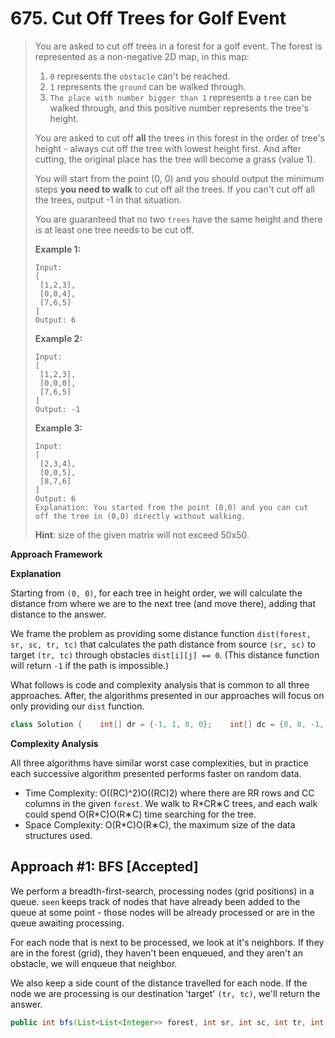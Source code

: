 # 675. Cut Off Trees for Golf Event

> You are asked to cut off trees in a forest for a golf event. The forest is represented as a non-negative 2D map, in this map:
>
> 1. `0` represents the `obstacle` can't be reached.
> 2. `1` represents the `ground` can be walked through.
> 3. `The place with number bigger than 1` represents a `tree` can be walked through, and this positive number represents the tree's height.
>
> You are asked to cut off **all** the trees in this forest in the order of tree's height - always cut off the tree with lowest height first. And after cutting, the original place has the tree will become a grass \(value 1\).
>
> You will start from the point \(0, 0\) and you should output the minimum steps **you need to walk** to cut off all the trees. If you can't cut off all the trees, output -1 in that situation.
>
> You are guaranteed that no two `trees` have the same height and there is at least one tree needs to be cut off.
>
> **Example 1:**  
>
>
> ```text
> Input: 
> [
>  [1,2,3],
>  [0,0,4],
>  [7,6,5]
> ]
> Output: 6
> ```
>
> **Example 2:**  
>
>
> ```text
> Input: 
> [
>  [1,2,3],
>  [0,0,0],
>  [7,6,5]
> ]
> Output: -1
> ```
>
> **Example 3:**  
>
>
> ```text
> Input: 
> [
>  [2,3,4],
>  [0,0,5],
>  [8,7,6]
> ]
> Output: 6
> Explanation: You started from the point (0,0) and you can cut off the tree in (0,0) directly without walking.
> ```
>
> **Hint**: size of the given matrix will not exceed 50x50.

**Approach Framework**

 **Explanation**

Starting from `(0, 0)`, for each tree in height order, we will calculate the distance from where we are to the next tree \(and move there\), adding that distance to the answer.

We frame the problem as providing some distance function `dist(forest, sr, sc, tr, tc)` that calculates the path distance from source `(sr, sc)` to target `(tr, tc)` through obstacles `dist[i][j] == 0`. \(This distance function will return `-1` if the path is impossible.\)

What follows is code and complexity analysis that is common to all three approaches. After, the algorithms presented in our approaches will focus on only providing our `dist` function.

```java
class Solution {    int[] dr = {-1, 1, 0, 0};    int[] dc = {0, 0, -1, 1};    public int cutOffTree(List<List<Integer>> forest) {        List<int[]> trees = new ArrayList();        for (int r = 0; r < forest.size(); ++r) {            for (int c = 0; c < forest.get(0).size(); ++c) {                int v = forest.get(r).get(c);                if (v > 1) trees.add(new int[]{v, r, c});            }        }        Collections.sort(trees, (a, b) -> Integer.compare(a[0], b[0]));        int ans = 0, sr = 0, sc = 0;        for (int[] tree: trees) {            int d = dist(forest, sr, sc, tree[1], tree[2]);            if (d < 0) return -1;            ans += d;            sr = tree[1]; sc = tree[2];        }        return ans;    }}
```

 **Complexity Analysis**

All three algorithms have similar worst case complexities, but in practice each successive algorithm presented performs faster on random data.

* Time Complexity: O\(\(RC\)^2\)O\(\(RC\)​2​​\) where there are RR rows and CC columns in the given `forest`. We walk to R\*CR∗C trees, and each walk could spend O\(R\*C\)O\(R∗C\) time searching for the tree.
* Space Complexity: O\(R\*C\)O\(R∗C\), the maximum size of the data structures used.

## **Approach \#1: BFS \[Accepted\]**

We perform a breadth-first-search, processing nodes \(grid positions\) in a queue. `seen` keeps track of nodes that have already been added to the queue at some point - those nodes will be already processed or are in the queue awaiting processing.

For each node that is next to be processed, we look at it's neighbors. If they are in the forest \(grid\), they haven't been enqueued, and they aren't an obstacle, we will enqueue that neighbor.

We also keep a side count of the distance travelled for each node. If the node we are processing is our destination 'target' `(tr, tc)`, we'll return the answer.

```java
public int bfs(List<List<Integer>> forest, int sr, int sc, int tr, int tc) {    int R = forest.size(), C = forest.get(0).size();    Queue<int[]> queue = new LinkedList();    queue.add(new int[]{sr, sc, 0});    boolean[][] seen = new boolean[R][C];    seen[sr][sc] = true;    while (!queue.isEmpty()) {        int[] cur = queue.poll();        if (cur[0] == tr && cur[1] == tc) return cur[2];        for (int di = 0; di < 4; ++di) {            int r = cur[0] + dr[di];            int c = cur[1] + dc[di];            if (0 <= r && r < R && 0 <= c && c < C &&                    !seen[r][c] && forest.get(r).get(c) > 0) {                seen[r][c] = true;                queue.add(new int[]{r, c, cur[2]+1});            }        }    }    return -1;}
```

